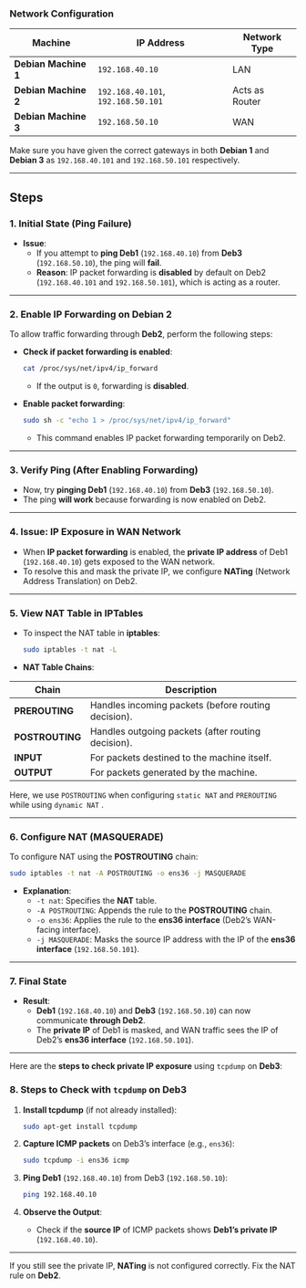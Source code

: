 ### **Network Configuration**

| **Machine**          | **IP Address**                     | **Network Type** |
| -------------------- | ---------------------------------- | ---------------- |
| **Debian Machine 1** | `192.168.40.10`                    | LAN              |
| **Debian Machine 2** | `192.168.40.101`, `192.168.50.101` | Acts as Router   |
| **Debian Machine 3** | `192.168.50.10`                    | WAN              |

Make sure you have given the correct gateways in both **Debian 1** and **Debian 3** as `192.168.40.101` and `192.168.50.101` respectively.

---

## **Steps**

### **1. Initial State (Ping Failure)**

- **Issue**:
    - If you attempt to **ping Deb1** (`192.168.40.10`) from **Deb3** (`192.168.50.10`), the ping will **fail**.
    - **Reason**: IP packet forwarding is **disabled** by default on Deb2 (`192.168.40.101` and `192.168.50.101`), which is acting as a router.

---

### **2. Enable IP Forwarding on Debian 2**

To allow traffic forwarding through **Deb2**, perform the following steps:

- **Check if packet forwarding is enabled**:
    
    ```bash
    cat /proc/sys/net/ipv4/ip_forward
    ```
    
    - If the output is `0`, forwarding is **disabled**.
- **Enable packet forwarding**:
    
    ```bash
    sudo sh -c "echo 1 > /proc/sys/net/ipv4/ip_forward"
    ```
    
    - This command enables IP packet forwarding temporarily on Deb2.

---

### **3. Verify Ping (After Enabling Forwarding)**

- Now, try **pinging Deb1** (`192.168.40.10`) from **Deb3** (`192.168.50.10`).
- The ping **will work** because forwarding is now enabled on Deb2.

---

### **4. Issue: IP Exposure in WAN Network**

- When **IP packet forwarding** is enabled, the **private IP address** of Deb1 (`192.168.40.10`) gets exposed to the WAN network.
- To resolve this and mask the private IP, we configure **NATing** (Network Address Translation) on Deb2.

---

### **5. View NAT Table in IPTables**

- To inspect the NAT table in **iptables**:
    
    ```bash
    sudo iptables -t nat -L
    ```
    
- **NAT Table Chains**:

| Chain           | Description                                         |
| --------------- | --------------------------------------------------- |
| **PREROUTING**  | Handles incoming packets (before routing decision). |
| **POSTROUTING** | Handles outgoing packets (after routing decision).  |
| **INPUT**       | For packets destined to the machine itself.         |
| **OUTPUT**      | For packets generated by the machine.               |

Here, we use `POSTROUTING` when configuring `static NAT` and `PREROUTING` while using `dynamic NAT` .

---

### **6. Configure NAT (MASQUERADE)**

To configure NAT using the **POSTROUTING** chain:

```bash
sudo iptables -t nat -A POSTROUTING -o ens36 -j MASQUERADE
```

- **Explanation**:
    - `-t nat`: Specifies the **NAT** table.
    - `-A POSTROUTING`: Appends the rule to the **POSTROUTING** chain.
    - `-o ens36`: Applies the rule to the **ens36 interface** (Deb2’s WAN-facing interface).
    - `-j MASQUERADE`: Masks the source IP address with the IP of the **ens36 interface** (`192.168.50.101`).

---

### **7. Final State**

- **Result**:
    - **Deb1** (`192.168.40.10`) and **Deb3** (`192.168.50.10`) can now communicate **through Deb2**.
    - The **private IP** of Deb1 is masked, and WAN traffic sees the IP of Deb2’s **ens36 interface** (`192.168.50.101`).

---

Here are the **steps to check private IP exposure** using `tcpdump` on **Deb3**:

### **8. Steps to Check with `tcpdump` on Deb3**

1. **Install tcpdump** (if not already installed):
    
    ```bash
    sudo apt-get install tcpdump
    ```
    
2. **Capture ICMP packets** on Deb3’s interface (e.g., `ens36`):
    
    ```bash
    sudo tcpdump -i ens36 icmp
    ```
    
3. **Ping Deb1** (`192.168.40.10`) from Deb3 (`192.168.50.10`):
    
    ```bash
    ping 192.168.40.10
    ```
    
4. **Observe the Output**:
    
    - Check if the **source IP** of ICMP packets shows **Deb1’s private IP** (`192.168.40.10`).

---

If you still see the private IP, **NATing** is not configured correctly. Fix the NAT rule on **Deb2**.